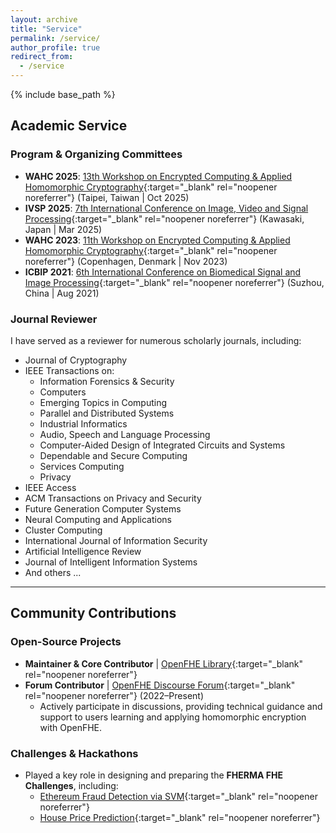 ```yaml
---
layout: archive
title: "Service"
permalink: /service/
author_profile: true
redirect_from:
  - /service
---
```


{% include base_path %}

## Academic Service

### Program & Organizing Committees
*   **WAHC 2025**: [13th Workshop on Encrypted Computing & Applied Homomorphic Cryptography](https://homomorphicencryption.org/wahc-2025/){:target="_blank" rel="noopener noreferrer"} (Taipei, Taiwan | Oct 2025)
*   **IVSP 2025**: [7th International Conference on Image, Video and Signal Processing](https://ivsp.net/index.html){:target="_blank" rel="noopener noreferrer"} (Kawasaki, Japan | Mar 2025)
*   **WAHC 2023**: [11th Workshop on Encrypted Computing & Applied Homomorphic Cryptography](https://homomorphicencryption.org/workshops-wahc23/){:target="_blank" rel="noopener noreferrer"} (Copenhagen, Denmark | Nov 2023)
*   **ICBIP 2021**: [6th International Conference on Biomedical Signal and Image Processing](https://www.icbip.org/icbip2021.html){:target="_blank" rel="noopener noreferrer"} (Suzhou, China | Aug 2021)

### Journal Reviewer
I have served as a reviewer for numerous scholarly journals, including:
*   Journal of Cryptography
*   IEEE Transactions on:
    *   Information Forensics & Security
    *   Computers
    *   Emerging Topics in Computing
    *   Parallel and Distributed Systems
    *   Industrial Informatics
    *   Audio, Speech and Language Processing
    *   Computer-Aided Design of Integrated Circuits and Systems
    *   Dependable and Secure Computing
    *   Services Computing
    *   Privacy
*   IEEE Access
*   ACM Transactions on Privacy and Security
*   Future Generation Computer Systems
*   Neural Computing and Applications
*   Cluster Computing
*   International Journal of Information Security
*   Artificial Intelligence Review
*   Journal of Intelligent Information Systems
*   And others ...

---

## Community Contributions

### Open-Source Projects
*   **Maintainer & Core Contributor** | [OpenFHE Library](https://github.com/openfheorg/openfhe-development){:target="_blank" rel="noopener noreferrer"}
*   **Forum Contributor** | [OpenFHE Discourse Forum](https://openfhe.discourse.group/){:target="_blank" rel="noopener noreferrer"} (2022–Present)
    *   Actively participate in discussions, providing technical guidance and support to users learning and applying homomorphic encryption with OpenFHE.

### Challenges & Hackathons
*   Played a key role in designing and preparing the **FHERMA FHE Challenges**, including:
    *   [Ethereum Fraud Detection via SVM](https://fherma.io/challenges/66e8180996829cc963805ffb/overview){:target="_blank" rel="noopener noreferrer"}
    *   [House Price Prediction](https://fherma.io/challenges/676035a7890eef39561cf7c9/overview){:target="_blank" rel="noopener noreferrer"}
